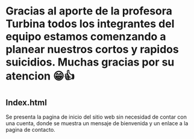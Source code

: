 # Gracias al aporte de la profesora Turbina todos los integrantes del equipo estamos comenzando a planear nuestros cortos y rapidos suicidios. Muchas gracias por su atencion 😁👍

## Index.html

Se presenta la pagina de inicio del sitio web sin necesidad de contar con una cuenta, donde se muestra un mensaje de bienvenida y un enlace a la pagina de contacto.

